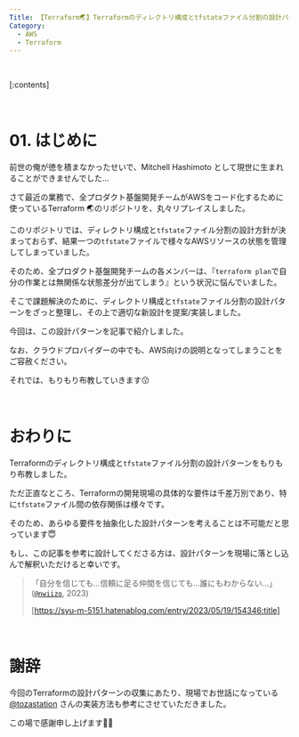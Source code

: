 ```yaml
---
Title: 【Terraform🌏】Terraformのディレクトリ構成とtfstateファイル分割の設計パターン
Category:
  - AWS
  - Terraform
---
```


<br>

[:contents]

<br>

# 01. はじめに

前世の俺が徳を積まなかったせいで、Mitchell Hashimoto として現世に生まれることができませんでした...

さて最近の業務で、全プロダクト基盤開発チームがAWSをコード化するために使っているTerraform 🌏のリポジトリを、丸々リプレイスしました。

このリポジトリでは、ディレクトリ構成と`tfstate`ファイル分割の設計方針が決まっておらず、結果一つの`tfstate`ファイルで様々なAWSリソースの状態を管理してしまっていました。

そのため、全プロダクト基盤開発チームの各メンバーは、『`terraform plan`で自分の作業とは無関係な状態差分が出てしまう』という状況に悩んでいました。

そこで課題解決のために、ディレクトリ構成と`tfstate`ファイル分割の設計パターンをざっと整理し、その上で適切な新設計を提案/実装しました。

今回は、この設計パターンを記事で紹介しました。

なお、クラウドプロバイダーの中でも、AWS向けの説明となってしまうことをご容赦ください。

それでは、もりもり布教していきます😗

<br>

# おわりに

Terraformのディレクトリ構成と`tfstate`ファイル分割の設計パターンをもりもり布教しました。

ただ正直なところ、Terraformの開発現場の具体的な要件は千差万別であり、特に`tfstate`ファイル間の依存関係は様々です。

そのため、あらゆる要件を抽象化した設計パターンを考えることは不可能だと思っています😇

もし、この記事を参考に設計してくださる方は、設計パターンを現場に落とし込んで解釈いただけると幸いです。

> 「自分を信じても…信頼に足る仲間を信じても…誰にもわからない…」([`@nwiizo`](https://twitter.com/nwiizo), 2023)
>
> [https://syu-m-5151.hatenablog.com/entry/2023/05/19/154346:title]

<br>

# 謝辞

今回のTerraformの設計パターンの収集にあたり、現場でお世話になっている [@tozastation](https://twitter.com/tozastation) さんの実装方法も参考にさせていただきました。

この場で感謝申し上げます🙇🏻‍

<br>
